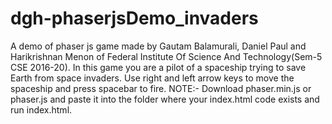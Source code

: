 # dgh-phaserjsDemo_invaders
A demo of phaser js game made by Gautam Balamurali, Daniel Paul and Harikrishnan Menon of Federal Institute Of Science And Technology(Sem-5 CSE 2016-20). In this game you are a pilot of a spaceship trying to save Earth from space invaders. Use right and left arrow keys to move the spaceship and press spacebar to fire.
NOTE:- Download phaser.min.js or phaser.js and paste it into the folder where your index.html code exists and run index.html.

